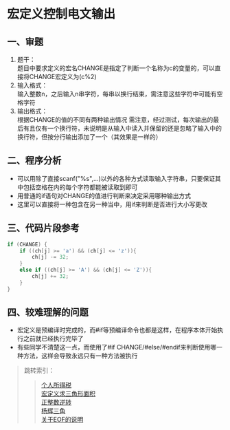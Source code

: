 # 宏定义控制电文输出

## 一、审题

1. 题干：  
    题目中要求定义的宏名CHANGE是指定了判断一个名称为c的变量的，可以直接将CHANGE宏定义为(c%2)
2. 输入格式：  
    输入整数n，之后输入n串字符，每串以换行结束，需注意这些字符中可能有空格字符
3. 输出格式：  
    根据CHANGE的值的不同有两种输出情况
    需注意，经过测试，每次输出的最后有且仅有一个换行符，未说明是从输入中读入并保留的还是忽略了输入中的换行符，但按分行输出添加了一个（其效果是一样的）

## 二、程序分析

+ 可以用除了直接scanf("%s",...)以外的各种方式读取输入字符串，只要保证其中包括空格在内的每个字符都能被读取到即可
+ 用普通的if语句对CHANGE的值进行判断来决定采用哪种输出方式
+ 这里可以直接将一种包含在另一种当中，用if来判断是否进行大小写更改

## 三、代码片段参考

```C
if (CHANGE) {
    if ((ch[j] >= 'a') && (ch[j] <= 'z')){
        ch[j] -= 32;
    }
    else if ((ch[j] >= 'A') && (ch[j] <= 'Z')){
        ch[j] += 32;
    }
}
```

## 四、较难理解的问题

+ 宏定义是预编译时完成的，而#if等预编译命令也都是这样，在程序本体开始执行之前就已经执行完毕了
+ 有些同学不清楚这一点，而使用了#if CHANGE/#else/#endif来判断使用哪一种方法，这样会导致永远只有一种方法被执行

> 跳转索引：  
> > [个人所得税](./个人所得税.md)  
> > [宏定义求三角形面积](./宏定义求三角形面积.md)  
> > [正整数逆转](./正整数逆转.md)  
> > [杨辉三角](./杨辉三角.md)  
> > [关于EOF的说明](./关于EOF.md)  